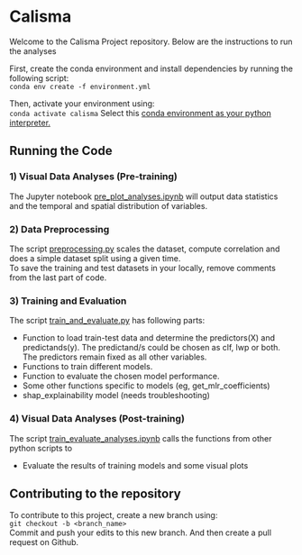 # Calisma

Welcome to the Calisma Project repository. 
Below are the instructions to run the analyses


First, create the conda environment and install dependencies by running the following script:</br>
`conda env create -f environment.yml` 

Then, activate your environment using:</br>
`conda activate calisma`
Select this [conda environment as your python interpreter.](https://www.google.com/search?q=select+existing+conda+environment+as+python+interpreter&client=ubuntu-sn&hs=rkJ&sca_esv=63c9e37f8da915f5&channel=fs&sxsrf=AHTn8zqxaLTBEhH0yx9c5RTSDwiCU5Jqzw%3A1742553270476&ei=tkDdZ87cHIWui-gP_4WP6QE&ved=0ahUKEwjOj8Hl_JqMAxUF1wIHHf_CIx0Q4dUDCBA&uact=5&oq=select+existing+conda+environment+as+python+interpreter&gs_lp=Egxnd3Mtd2l6LXNlcnAiN3NlbGVjdCBleGlzdGluZyBjb25kYSBlbnZpcm9ubWVudCBhcyBweXRob24gaW50ZXJwcmV0ZXIyBRAAGO8FMgUQABjvBTIFEAAY7wUyBRAAGO8FMggQABiiBBiJBUiHGVCzBVipEnABeAGQAQCYAYYBoAGiBqoBAzYuM7gBA8gBAPgBAZgCCaACtgbCAgoQABiwAxjWBBhHwgIHECMYsAIYJ8ICCBAAGIAEGKIEmAMAiAYBkAYIkgcDNS40oAe4ObIHAzQuNLgHrAY&sclient=gws-wiz-serp)

## Running the Code

### 1) Visual Data Analyses (Pre-training)
The Jupyter notebook [pre_plot_analyses.ipynb](pre_plot_analyses.ipynb) will output data statistics and the temporal and spatial distribution of variables.

### 2) Data Preprocessing
The script [preprocessing.py](preprocessing.py) scales the dataset, compute correlation and does a simple dataset split using a given time. </br>
To save the training and test datasets in your locally, remove comments from the last part of code.

### 3) Training and Evaluation
The script [train_and_evaluate.py](train_and_evaluate.py) has following parts:
- Function to load train-test data and determine the predictors(X) and predictands(y). 
The predictand/s could be chosen as clf, lwp or both. The predictors remain fixed as all other variables.
- Functions to train different models.
- Function to evaluate the chosen model performance. 
- Some other functions specific to models (eg, get_mlr_coefficients)
- shap_explainability model (needs troubleshooting)

### 4) Visual Data Analyses (Post-training)
The script [train_evaluate_analyses.ipynb](train_evaluate_analyses.ipynb) calls the functions from other python scripts to </br>
- Evaluate the results of training models and some visual plots

## Contributing to the repository

To contribute to this project, create a new branch using: </br>
`git checkout -b <branch_name>` </br>
Commit and push your edits to this new branch. And then create a pull request on Github.
